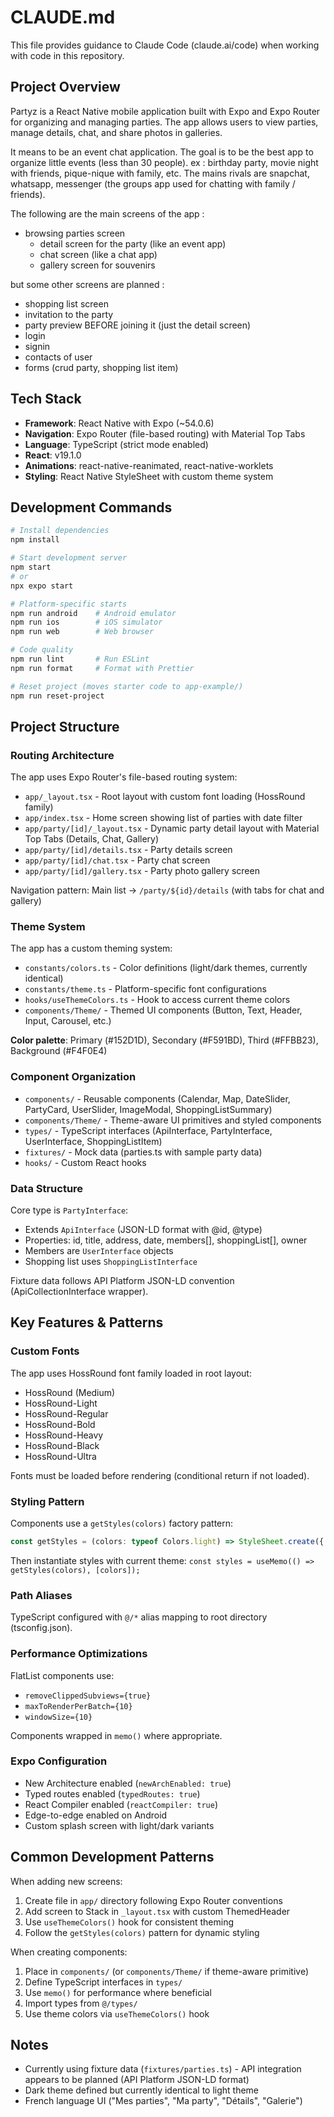 # CLAUDE.md

This file provides guidance to Claude Code (claude.ai/code) when working with code in this repository.

## Project Overview

Partyz is a React Native mobile application built with Expo and Expo Router for organizing and managing parties. The app allows users to view parties, manage details, chat, and share photos in galleries.

It means to be an event chat application. The goal is to be the best app to organize little events (less than 30 people). ex : birthday party, movie night with friends, pique-nique with family, etc. The mains rivals are snapchat, whatsapp, messenger (the groups app used for chatting with family / friends).

The following are the main screens of the app :
- browsing parties screen
	- detail screen for the party (like an event app)
	- chat screen (like a chat app)
	- gallery screen for souvenirs

but some other screens are planned :
- shopping list screen
- invitation to the party
- party preview BEFORE joining it (just the detail screen)
- login
- signin
- contacts of user
- forms (crud party, shopping list item)

## Tech Stack

- **Framework**: React Native with Expo (~54.0.6)
- **Navigation**: Expo Router (file-based routing) with Material Top Tabs
- **Language**: TypeScript (strict mode enabled)
- **React**: v19.1.0
- **Animations**: react-native-reanimated, react-native-worklets
- **Styling**: React Native StyleSheet with custom theme system

## Development Commands

```bash
# Install dependencies
npm install

# Start development server
npm start
# or
npx expo start

# Platform-specific starts
npm run android    # Android emulator
npm run ios        # iOS simulator
npm run web        # Web browser

# Code quality
npm run lint       # Run ESLint
npm run format     # Format with Prettier

# Reset project (moves starter code to app-example/)
npm run reset-project
```

## Project Structure

### Routing Architecture

The app uses Expo Router's file-based routing system:

- `app/_layout.tsx` - Root layout with custom font loading (HossRound family)
- `app/index.tsx` - Home screen showing list of parties with date filter
- `app/party/[id]/_layout.tsx` - Dynamic party detail layout with Material Top Tabs (Details, Chat, Gallery)
- `app/party/[id]/details.tsx` - Party details screen
- `app/party/[id]/chat.tsx` - Party chat screen
- `app/party/[id]/gallery.tsx` - Party photo gallery screen

Navigation pattern: Main list → `/party/${id}/details` (with tabs for chat and gallery)

### Theme System

The app has a custom theming system:

- `constants/colors.ts` - Color definitions (light/dark themes, currently identical)
- `constants/theme.ts` - Platform-specific font configurations
- `hooks/useThemeColors.ts` - Hook to access current theme colors
- `components/Theme/` - Themed UI components (Button, Text, Header, Input, Carousel, etc.)

**Color palette**: Primary (#152D1D), Secondary (#F591BD), Third (#FFBB23), Background (#F4F0E4)

### Component Organization

- `components/` - Reusable components (Calendar, Map, DateSlider, PartyCard, UserSlider, ImageModal, ShoppingListSummary)
- `components/Theme/` - Theme-aware UI primitives and styled components
- `types/` - TypeScript interfaces (ApiInterface, PartyInterface, UserInterface, ShoppingListItem)
- `fixtures/` - Mock data (parties.ts with sample party data)
- `hooks/` - Custom React hooks

### Data Structure

Core type is `PartyInterface`:
- Extends `ApiInterface` (JSON-LD format with @id, @type)
- Properties: id, title, address, date, members[], shoppingList[], owner
- Members are `UserInterface` objects
- Shopping list uses `ShoppingListInterface`

Fixture data follows API Platform JSON-LD convention (ApiCollectionInterface wrapper).

## Key Features & Patterns

### Custom Fonts

The app uses HossRound font family loaded in root layout:
- HossRound (Medium)
- HossRound-Light
- HossRound-Regular
- HossRound-Bold
- HossRound-Heavy
- HossRound-Black
- HossRound-Ultra

Fonts must be loaded before rendering (conditional return if not loaded).

### Styling Pattern

Components use a `getStyles(colors)` factory pattern:
```typescript
const getStyles = (colors: typeof Colors.light) => StyleSheet.create({...});
```

Then instantiate styles with current theme: `const styles = useMemo(() => getStyles(colors), [colors]);`

### Path Aliases

TypeScript configured with `@/*` alias mapping to root directory (tsconfig.json).

### Performance Optimizations

FlatList components use:
- `removeClippedSubviews={true}`
- `maxToRenderPerBatch={10}`
- `windowSize={10}`

Components wrapped in `memo()` where appropriate.

### Expo Configuration

- New Architecture enabled (`newArchEnabled: true`)
- Typed routes enabled (`typedRoutes: true`)
- React Compiler enabled (`reactCompiler: true`)
- Edge-to-edge enabled on Android
- Custom splash screen with light/dark variants

## Common Development Patterns

When adding new screens:
1. Create file in `app/` directory following Expo Router conventions
2. Add screen to Stack in `_layout.tsx` with custom ThemedHeader
3. Use `useThemeColors()` hook for consistent theming
4. Follow the `getStyles(colors)` pattern for dynamic styling

When creating components:
1. Place in `components/` (or `components/Theme/` if theme-aware primitive)
2. Define TypeScript interfaces in `types/`
3. Use `memo()` for performance where beneficial
4. Import types from `@/types/`
5. Use theme colors via `useThemeColors()` hook

## Notes

- Currently using fixture data (`fixtures/parties.ts`) - API integration appears to be planned (API Platform JSON-LD format)
- Dark theme defined but currently identical to light theme
- French language UI ("Mes parties", "Ma party", "Détails", "Galerie")
